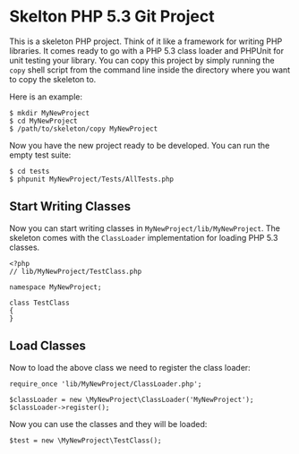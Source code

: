 # Skelton PHP 5.3 Git Project

This is a skeleton PHP project. Think of it like a framework for writing PHP
libraries. It comes ready to go with a PHP 5.3 class loader and PHPUnit for 
unit testing your library. You can copy this project by simply running the 
`copy` shell script from the command line inside the directory where you want 
to copy the skeleton to.

Here is an example:

    $ mkdir MyNewProject
    $ cd MyNewProject
    $ /path/to/skeleton/copy MyNewProject

Now you have the new project ready to be developed. You can run the 
empty test suite:

    $ cd tests
    $ phpunit MyNewProject/Tests/AllTests.php

## Start Writing Classes

Now you can start writing classes in `MyNewProject/lib/MyNewProject`.
The skeleton comes with the `ClassLoader` implementation for loading
PHP 5.3 classes.

    <?php
    // lib/MyNewProject/TestClass.php
    
    namespace MyNewProject;

    class TestClass
    {
    }

## Load Classes

Now to load the above class we need to register the class loader:

    require_once 'lib/MyNewProject/ClassLoader.php';

    $classLoader = new \MyNewProject\ClassLoader('MyNewProject');
    $classLoader->register();

Now you can use the classes and they will be loaded:

    $test = new \MyNewProject\TestClass();
